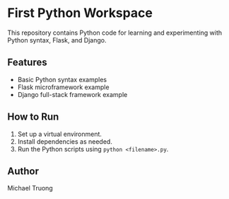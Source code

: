 # First Python Workspace

This repository contains Python code for learning and experimenting with Python syntax, Flask, and Django.

## Features
- Basic Python syntax examples
- Flask microframework example
- Django full-stack framework example

## How to Run
1. Set up a virtual environment.
2. Install dependencies as needed.
3. Run the Python scripts using `python <filename>.py`.

## Author
Michael Truong